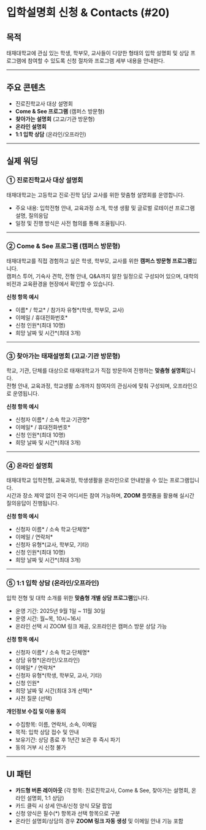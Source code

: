 # 입학설명회 신청 & Contacts (#20)

## 목적
태재대학교에 관심 있는 학생, 학부모, 교사들이 다양한 형태의 입학 설명회 및 상담 프로그램에 참여할 수 있도록 신청 절차와 프로그램 세부 내용을 안내한다.  

---

## 주요 콘텐츠
- 진로진학교사 대상 설명회  
- **Come & See 프로그램** (캠퍼스 방문형)  
- **찾아가는 설명회** (고교/기관 방문형)  
- **온라인 설명회**  
- **1:1 입학 상담** (온라인/오프라인)  

---

## 실제 워딩

### ① 진로진학교사 대상 설명회
태재대학교는 고등학교 진로·진학 담당 교사를 위한 맞춤형 설명회를 운영합니다.  
- 주요 내용: 입학전형 안내, 교육과정 소개, 학생 생활 및 글로벌 로테이션 프로그램 설명, 질의응답  
- 일정 및 진행 방식은 사전 협의를 통해 조율됩니다.  

---

### ② Come & See 프로그램 (캠퍼스 방문형)  
태재대학교를 직접 경험하고 싶은 학생, 학부모, 교사를 위한 **캠퍼스 방문형 프로그램**입니다.  
캠퍼스 투어, 기숙사 견학, 전형 안내, Q&A까지 알찬 일정으로 구성되어 있으며, 대학의 비전과 교육환경을 현장에서 확인할 수 있습니다.  

**신청 항목 예시**  
- 이름* / 학교* / 참가자 유형*(학생, 학부모, 교사)  
- 이메일 / 휴대전화번호*  
- 신청 인원*(최대 10명)  
- 희망 날짜 및 시간*(최대 3개)  

---

### ③ 찾아가는 태재설명회 (고교·기관 방문형)  
학교, 기관, 단체를 대상으로 태재대학교가 직접 방문하여 진행하는 **맞춤형 설명회**입니다.  
전형 안내, 교육과정, 학교생활 소개까지 참여자의 관심사에 맞춰 구성되며, 오프라인으로 운영됩니다.  

**신청 항목 예시**  
- 신청자 이름* / 소속 학교·기관명*  
- 이메일* / 휴대전화번호*  
- 신청 인원*(최대 10명)  
- 희망 날짜 및 시간*(최대 3개)  

---

### ④ 온라인 설명회  
태재대학교 입학전형, 교육과정, 학생생활을 온라인으로 안내받을 수 있는 프로그램입니다.  
시간과 장소 제약 없이 전국 어디서든 참여 가능하며, **ZOOM** 플랫폼을 활용해 실시간 질의응답이 진행됩니다.  

**신청 항목 예시**  
- 신청자 이름* / 소속 학교·단체명*  
- 이메일 / 연락처*  
- 신청자 유형*(교사, 학부모, 기타)  
- 신청 인원*(최대 10명)  
- 희망 날짜 및 시간*(최대 3개)  

---

### ⑤ 1:1 입학 상담 (온라인/오프라인)  
입학 전형 및 대학 소개를 위한 **맞춤형 개별 상담 프로그램**입니다.  

- 운영 기간: 2025년 9월 1일 ~ 11월 30일  
- 운영 시간: 월~목, 10시~16시  
- 온라인 선택 시 ZOOM 링크 제공, 오프라인은 캠퍼스 방문 상담 가능  

**신청 항목 예시**  
- 신청자 이름* / 소속 학교·단체명*  
- 상담 유형*(온라인/오프라인)  
- 이메일* / 연락처*  
- 신청자 유형*(학생, 학부모, 교사, 기타)  
- 신청 인원*  
- 희망 날짜 및 시간(최대 3개 선택)*  
- 사전 질문 (선택)  

**개인정보 수집 및 이용 동의**  
- 수집항목: 이름, 연락처, 소속, 이메일  
- 목적: 입학 상담 접수 및 안내  
- 보유기간: 상담 종료 후 1년간 보관 후 즉시 파기  
- 동의 거부 시 신청 불가  

---

## UI 패턴
- **카드형 버튼 레이아웃** (각 항목: 진로진학교사, Come & See, 찾아가는 설명회, 온라인 설명회, 1:1 상담)  
- 카드 클릭 시 상세 안내/신청 양식 모달 팝업  
- 신청 양식은 필수(*) 항목과 선택 항목으로 구분  
- 온라인 설명회/상담의 경우 **ZOOM 링크 자동 생성** 및 이메일 안내 기능 포함  
